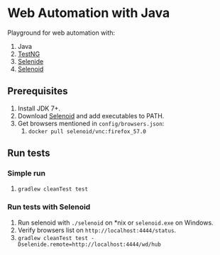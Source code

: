 # Web Automation with Java

Playground for web automation with:

1. Java
1. [TestNG](https://testng.org)
1. [Selenide](https://selenide.org/)
1. [Selenoid](https://github.com/aerokube/selenoid)

## Prerequisites

1. Install JDK 7+.
1. Download [Selenoid](https://github.com/aerokube/selenoid/releases) and add executables to PATH.
1. Get browsers mentioned in `config/browsers.json`:
   1. `docker pull selenoid/vnc:firefox_57.0`

## Run tests

### Simple run

1. `gradlew cleanTest test`

### Run tests with Selenoid

1. Run selenoid with `./selenoid` on *nix or `selenoid.exe` on Windows.
1. Verify browsers list on `http://localhost:4444/status`.
1. `gradlew cleanTest test -Dselenide.remote=http://localhost:4444/wd/hub`
